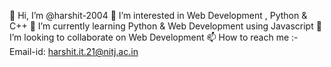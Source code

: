 👋 Hi, I’m @harshit-2004
👀 I’m interested in Web Development , Python & C++
🌱 I’m currently learning Python & Web Development using Javascript
💞️ I’m looking to collaborate on Web Development
📫 How to reach me :- Email-id: harshit.it.21@nitj.ac.in
